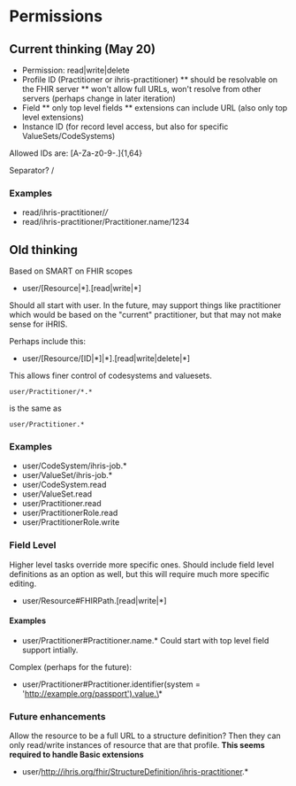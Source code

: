 # Permissions
## Current thinking (May 20)

* Permission: read|write|delete
* Profile ID (Practitioner or ihris-practitioner)
** should be resolvable on the FHIR server
** won't allow full URLs, won't resolve from other servers (perhaps change in later iteration)
* Field
** only top level fields
** extensions can include URL (also only top level extensions)
* Instance ID (for record level access, but also for specific ValueSets/CodeSystems)

Allowed IDs are: [A-Za-z0-9\-\.]{1,64}

Separator?  /

### Examples

* read/ihris-practitioner/*/*
* read/ihris-practitioner/Practitioner.name/1234


## Old thinking
Based on SMART on FHIR scopes

* user/[Resource|\*].[read|write|\*]

Should all start with user.  In the future, may support things like practitioner which would
be based on the "current" practitioner, but that may not make sense for iHRIS.

Perhaps include this:

* user/[Resource/[ID|\*]|\*].[read|write|delete|\*]

This allows finer control of codesystems and valuesets.

```
user/Practitioner/*.*
```
is the same as
```
user/Practitioner.*
```

### Examples

* user/CodeSystem/ihris-job.\*
* user/ValueSet/ihris-job.\*
* user/CodeSystem.read
* user/ValueSet.read
* user/Practitioner.read
* user/PractitionerRole.read
* user/PractitionerRole.write

### Field Level

Higher level tasks override more specific ones.  Should include field level definitions as an option
as well, but this will require much more specific editing.

* user/Resource#FHIRPath.[read|write|\*]

#### Examples

* user/Practitioner#Practitioner.name.\*
Could start with top level field support intially.

Complex (perhaps for the future):
* user/Practitioner#Practitioner.identifier(system = 'http://example.org/passport').value.\*

### Future enhancements

Allow the resource to be a full URL to a structure definition?  Then they can only read/write 
instances of resource that are that profile.
**This seems required to handle Basic extensions**

* user/http://ihris.org/fhir/StructureDefinition/ihris-practitioner.*
